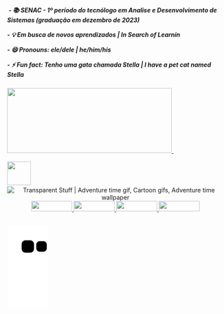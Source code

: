 <h5>&nbsp;- 📚 SENAC - 1&ordm; per&iacute;odo do tecn&oacute;logo em Analise e Desenvolvimento de Sistemas (gradua&ccedil;&atilde;o em dezembro de 2023)<br /><br />- 💡 Em busca de novos aprendizados | In Search of Learnin<br /><br />- 😄 Pronouns: ele/dele | he/him/his<br /><br />- ⚡ Fun fact: Tenho uma gata chamada Stella | I have a pet cat named Stella</h5>
<div align="left">
<div align="left"><a href="https://github.com/viniknoxville"> <img src="https://github-readme-stats.vercel.app/api?username=viniknoxville&amp;show_icons=true&amp;theme=yeblu&amp;include_all_commits=true&amp;count_private=true" width="383" height="151" /></a><a href="https://github.com/viniknoxville">&nbsp; </a></div>
<div>&nbsp;</div>
<div><img src="https://cdn.jsdelivr.net/gh/devicons/devicon/icons/java/java-original-wordmark.svg" width="55" height="55" /></div>
<div align="center"><img class="n3VNCb" style="width: 246px; height: 246px; margin: 0px;" src="https://i.pinimg.com/originals/e5/93/ab/e593ab0589d5f1b389e4dfbcce2bce20.gif" alt="Transparent Stuff | Adventure time gif, Cartoon gifs, Adventure time  wallpaper" data-noaft="1" /></div>
</div>
<div align="center"><a href="https://www.linkedin.com/in/marcosvsribeiro/" target="_blank"><img src="https://img.shields.io/badge/-LinkedIn-%230077B5?style=for-the-badge&amp;logo=linkedin&amp;logoColor=white" width="95" height="24" /> </a> <a href="https://www.instagram.com/viniknoxville/" target="_blank"><img src="https://img.shields.io/badge/-Instagram-%23E4405F?style=for-the-badge&amp;logo=instagram&amp;logoColor=white" width="95" height="24" /> </a> <a href="https://open.spotify.com/user/12179617072?si=k1glThkqREOUUwSlY_1wKA&amp;utm_source=copy-link&amp;dl_branch=1" target="_blank"><img src="https://img.shields.io/badge/Spotify-1ED760?&amp;style=for-the-badge&amp;logo=spotify&amp;logoColor=white" width="95" height="24" /> </a> <a href="mailto:ass.marcosribeiro@gmail.com"><img src="https://img.shields.io/badge/Gmail-D14836?style=for-the-badge&amp;logo=gmail&amp;logoColor=white" width="95" height="24" /></a></div>
<div align="center">&nbsp;</div>
    
 ![Snake animation](https://github.com/viniknoxville/viniknoxville/blob/output/github-contribution-grid-snake.svg)
   
 
</div>
 
